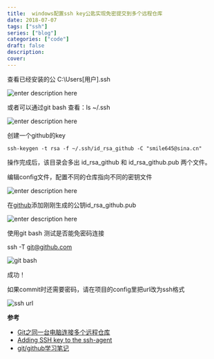 ```yaml
---
title:  windows配置ssh key公匙实现免密提交到多个远程仓库
date: 2018-07-07
tags: ["ssh"]
series: ["blog"]
categories: ["code"]
draft: false
description: 
cover: 
---
```


查看已经安装的公
C:\Users\[用户]\.ssh

![enter description here](https://i.loli.net/2018/07/07/5b405c72a2c5c.jpg)


或者可以通过git bash 查看：ls ~/.ssh

![enter description here](https://i.loli.net/2018/07/07/5b405ca0bbbfe.jpg)

创建一个github的key

```shell
ssh-keygen -t rsa -f ~/.ssh/id_rsa_github -C "smile645@sina.cn"
```
操作完成后，该目录会多出 id_rsa_github 和 id_rsa_github.pub 两个文件。

编辑config文件，配置不同的仓库指向不同的密钥文件

![enter description here](https://i.loli.net/2018/07/07/5b405e0b253ae.jpg)

在[github](https://github.com/settings/ssh/new)添加刚刚生成的公钥id_rsa_github.pub

![enter description here](https://i.loli.net/2018/07/07/5b405f1dcfeb8.jpg)

使用git bash 测试是否能免密码连接

ssh -T git@github.com

![git bash](https://i.loli.net/2018/07/07/5b405fc9d9dd5.jpg)

成功！

如果commit时还需要密码，请在项目的config里把url改为ssh格式

![ssh url](https://i.loli.net/2018/07/07/5b4079f06a054.jpg)


**参考**

- [Git之同一台电脑连接多个远程仓库](https://www.jianshu.com/p/04e9a885c5c8)
- [Adding SSH key to the ssh-agent](https://help.github.com/articles/generating-a-new-ssh-key-and-adding-it-to-the-ssh-agent/)
- [git/github学习笔记](http://www.cnblogs.com/fnng/archive/2011/08/25/2153807.html)